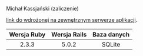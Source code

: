 Michał Kassjański (zaliczenie)

[link do wdrożonej na zewnętrznym serwerze aplikacji](-).

| Wersja Ruby   | Wersja Rails  | Baza danych  |
|:-------------:|:-------------:|:-------------:|
| 2.3.3         | 5.0.2         |   SQLite     |
